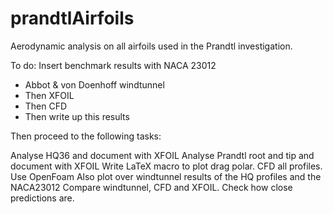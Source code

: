 # prandtlAirfoils
Aerodynamic analysis on all airfoils used in the Prandtl investigation.


To do:
Insert benchmark results with NACA 23012
 - Abbot & von Doenhoff windtunnel
 - Then XFOIL
 - Then CFD
 - Then write up this results
 
Then proceed to the following tasks:

Analyse HQ36 and document with XFOIL
Analyse Prandtl root and tip and document with XFOIL
Write LaTeX macro to plot drag polar.
CFD all profiles.  Use OpenFoam
Also plot over windtunnel results of the HQ profiles and the NACA23012
Compare windtunnel, CFD and XFOIL.  Check how close predictions are.
